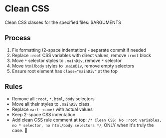 # Clean CSS

Clean CSS classes for the specified files: $ARGUMENTS

## Process
1. Fix formatting (2-space indentation) - separate commit if needed
2. Replace `:root` CSS variables with direct values, remove `:root` block
3. Move `*` selector styles to `.mainDiv`, remove `*` selector
4. Move `html`/`body` styles to `.mainDiv`, remove empty selectors
5. Ensure root element has `class="mainDiv"` at the top

## Rules
- Remove all `:root`, `*`, `html`, `body` selectors
- Move all their styles to `.mainDiv` class
- Replace `var(--name)` with actual values
- Keep 2-space CSS indentation
- Add clean CSS rule comment at top: `/* Clean CSS: No :root variables, no * selector, no html/body selectors */`, ONLY when it's truly the case. 💁


